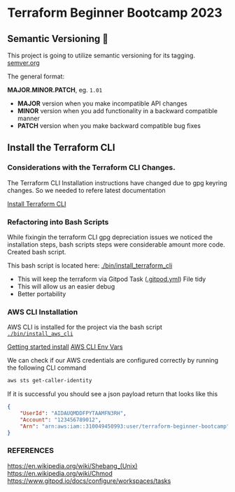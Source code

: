 # Terraform Beginner Bootcamp 2023

## Semantic Versioning :mage:

This project is going to utilize semantic versioning for its tagging.
[semver.org](https://semver.org/)


The general format: 

**MAJOR.MINOR.PATCH**, eg. `1.01`

- **MAJOR** version when you make incompatible API changes
- **MINOR** version when you add functionality in a backward compatible manner
- **PATCH** version when you make backward compatible bug fixes

## Install the Terraform CLI

### Considerations with the Terraform CLI Changes.
The Terraform CLI Installation instructions have changed due to gpg keyring changes. So we needed to refere latest documentation

[Install Terraform CLI](https://developer.hashicorp.com/terraform/tutorials/aws-get-started/install-cli)

### Refactoring into Bash Scripts

While fixingin the terraform CLI gpg depreciation issues we noticed the installation steps, bash scripts steps were considerable amount more code. Created bash script.

This bash script is located here: [./bin/install_terraform_cli](./bin/install_terraform_cli)

- This will keep the terraform via Gitpod Task ([.gitpod.yml](.gitpod.yml)) File tidy
- This will allow us an easier debug
- Better portability

### AWS CLI Installation

AWS CLI is installed for the project via the bash script [`./bin/install_aws_cli`](./bin/install_aws_cli)

[Getting started install](https://docs.aws.amazon.com/cli/latest/userguide/getting-started-install.html)
[AWS CLI Env Vars](https://docs.aws.amazon.com/cli/latest/userguide/cli-configure-envvars.html)

We can check if our AWS credentials are configured correctly by running the following CLI command
```sh
aws sts get-caller-identity
```
If it is successful you should see a json payload return that looks like this

```json
{
    "UserId": "AIDAUQMDDFPYTAAMFN3RH",
    "Account": "123456789012",
    "Arn": "arn:aws:iam::310049450993:user/terraform-beginner-bootcamp"
}
```



### REFERENCES
https://en.wikipedia.org/wiki/Shebang_(Unix)
https://en.wikipedia.org/wiki/Chmod
https://www.gitpod.io/docs/configure/workspaces/tasks
